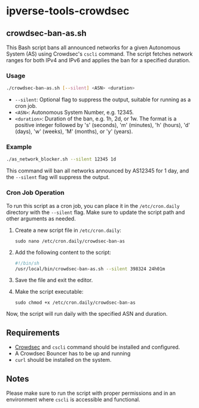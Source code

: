 # ipverse-tools-crowdsec

## crowdsec-ban-as.sh

This Bash script bans all announced networks for a given Autonomous System (AS) using Crowdsec's `cscli` command. The script fetches network ranges for both IPv4 and IPv6 and 
applies the ban for a specified duration.

### Usage

```bash
./crowdsec-ban-as.sh [--silent] <ASN> <duration>
```

- `--silent`: Optional flag to suppress the output, suitable for running as a cron job.
- `<ASN>`: Autonomous System Number, e.g. 12345.
- `<duration>`: Duration of the ban, e.g. 1h, 2d, or 1w. The format is a positive integer followed by 's' (seconds), 'm' (minutes), 'h' (hours), 'd' (days), 'w' (weeks), 'M' 
(months), or 'y' (years).

### Example

```bash
./as_network_blocker.sh --silent 12345 1d
```

This command will ban all networks announced by AS12345 for 1 day, and the `--silent` flag will suppress the output.

### Cron Job Operation

To run this script as a cron job, you can place it in the `/etc/cron.daily` directory with the `--silent` flag. Make sure to update the script path and other arguments as needed.

1. Create a new script file in `/etc/cron.daily`:

   ```
   sudo nano /etc/cron.daily/crowdsec-ban-as
   ```

2. Add the following content to the script:

   ```sh
   #!/bin/sh
   /usr/local/bin/crowdsec-ban-as.sh --silent 398324 24h01m
   ```

3. Save the file and exit the editor.

4. Make the script executable:

   ```
   sudo chmod +x /etc/cron.daily/crowdsec-ban-as
   ```

Now, the script will run daily with the specified ASN and duration.

## Requirements

- [Crowdsec](https://crowdsec.net/) and `cscli` command should be installed and configured.
- A Crowdsec Bouncer has to be up and running
- `curl` should be installed on the system.

## Notes

Please make sure to run the script with proper permissions and in an environment where `cscli` is accessible and functional.
